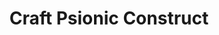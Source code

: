 ---
title: "Craft Psionic Construct"

feat:
  types: ["Item Creation"]
  description: |
    You can create golems and other psionic automatons that obey your orders.
  prerequisite: |
    Craft Psionic Arms and Armor, Craft Universal Item.
  benefit: |
    You can create any psionic construct whose prerequisites you meet. Creating a construct takes one day for each 1,000 gp in its base price. To create a construct, you must spend 1/25 of the construct's base price in XP and use up raw materials costing one-half of this price. A newly created construct has average hit points for its Hit Dice.
---